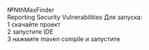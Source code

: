 №NthMaxFinder   
Reporting Security Vulnerabilities
Для запуска:  
1 скачайте проект   
2 запустите IDE  
3 нажмите maven compile и запустите   
